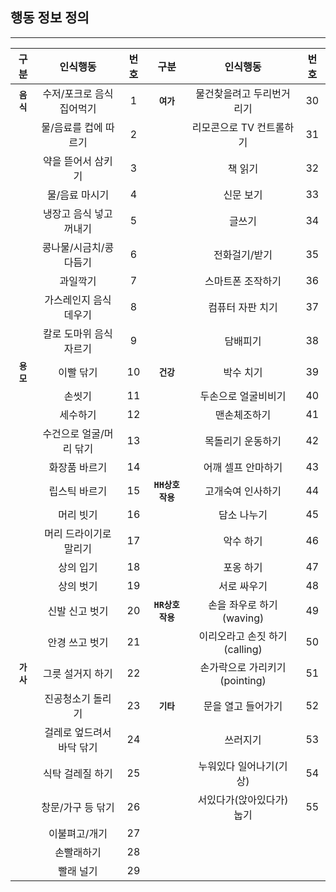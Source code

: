 ## 행동 정보 정의
------------------------------------------------------------------------------
|    구분     |   인식행동   |번호|    구분    |   인식행동   |번호|
|:-----------:|:------------:|:---:|:---:|:---:|:---:|
|**`음식`**|수저/포크로 음식 집어먹기|1|**`여가`**|물건찾을려고 두리번거리기|30|
||물/음료를 컵에 따르기|2||리모콘으로 TV 컨트롤하기|31|
||약을 뜯어서 삼키기|3||책 읽기|32|
||물/음료 마시기|4||신문 보기|33|
||냉장고 음식 넣고 꺼내기|5||글쓰기|34|
||콩나물/시금치/콩 다듬기|6||전화걸기/받기|35|
||과일깍기|7||스마트폰 조작하기|36|
||가스레인지 음식 데우기|8||컴퓨터 자판 치기|37|
||칼로 도마위 음식 자르기|9||담배피기|38|
|**`용모`**|이빨 닦기|10|**`건강`**|박수 치기|39|
||손씻기|11||두손으로 얼굴비비기|40|
||세수하기|12||맨손체조하기|41|
||수건으로 얼굴/머리 닦기|13||목돌리기 운동하기|42|
||화장품 바르기|14||어깨 셀프 안마하기|43|
||립스틱 바르기|15|**`HH상호작용`**|고개숙여 인사하기|44|
||머리 빗기|16||담소 나누기|45|
||머리 드라이기로 말리기|17||악수 하기|46|
||상의 입기|18||포옹 하기|47|
||상의 벗기|19||서로 싸우기|48|
||신발 신고 벗기|20|**`HR상호작용`**|손을 좌우로 하기 (waving)|49|
||안경 쓰고 벗기|21||이리오라고 손짓 하기 (calling)|50|
|**`가사`**|그릇 설거지 하기|22||손가락으로 가리키기 (pointing)|51|
||진공청소기 돌리기|23|**`기타`**|문을 열고 들어가기|52|
||걸레로 엎드려서 바닥 닦기|24||쓰러지기|53|
||식탁 걸레질 하기|25||누워있다 일어나기(기상)|54|
||창문/가구 등 닦기|26||서있다가(앉아있다가) 눕기|55|
||이불펴고/개기|27|
||손빨래하기|28|
||빨래 널기|29|


